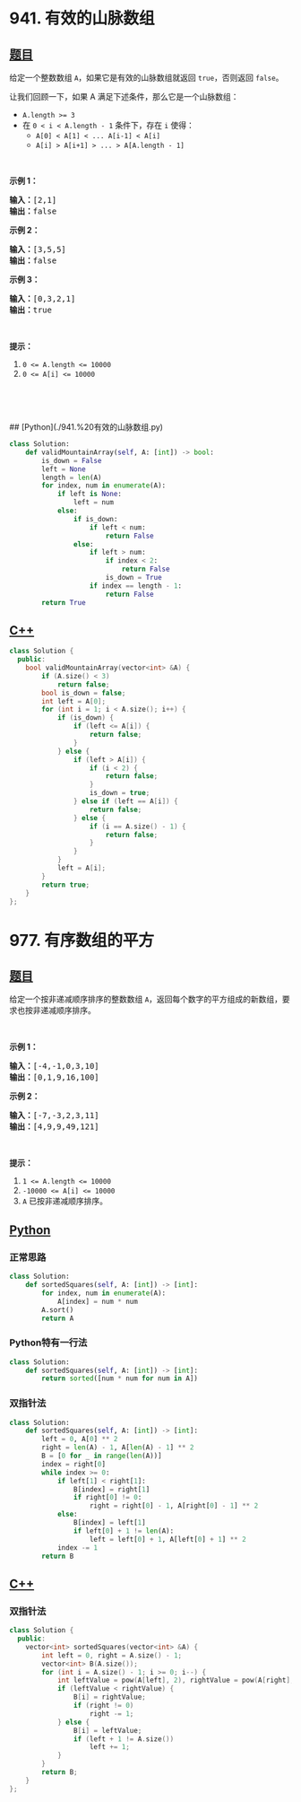 # 941. 有效的山脉数组

## [题目](https://leetcode-cn.com/problems/valid-mountain-array/)

<p>给定一个整数数组&nbsp;<code>A</code>，如果它是有效的山脉数组就返回&nbsp;<code>true</code>，否则返回 <code>false</code>。</p>
<p>让我们回顾一下，如果 A 满足下述条件，那么它是一个山脉数组：</p>
<ul>
	<li><code>A.length &gt;= 3</code></li>
	<li>在&nbsp;<code>0 &lt; i&nbsp;&lt; A.length - 1</code>&nbsp;条件下，存在&nbsp;<code>i</code>&nbsp;使得：
	<ul>
		<li><code>A[0] &lt; A[1] &lt; ... A[i-1] &lt; A[i] </code></li>
		<li><code>A[i] &gt; A[i+1] &gt; ... &gt; A[A.length - 1]</code></li>
	</ul>
	</li>
</ul>

<p>&nbsp;</p>
<p><strong>示例 1：</strong></p>
<pre><strong>输入：</strong>[2,1]
<strong>输出：</strong>false
</pre>

<p><strong>示例 2：</strong></p>
<pre><strong>输入：</strong>[3,5,5]
<strong>输出：</strong>false
</pre>

<p><strong>示例 3：</strong></p>
<pre><strong>输入：</strong>[0,3,2,1]
<strong>输出：</strong>true</pre>

<p>&nbsp;</p>
<p><strong>提示：</strong></p>
<ol>
	<li><code>0 &lt;= A.length &lt;= 10000</code></li>
	<li><code>0 &lt;= A[i] &lt;= 10000&nbsp;</code></li>
</ol>

<p>&nbsp;</p>
<p>&nbsp;</p>
## [Python](./941.%20有效的山脉数组.py)

``` python
class Solution:
    def validMountainArray(self, A: [int]) -> bool:
        is_down = False
        left = None
        length = len(A)
        for index, num in enumerate(A):
            if left is None:
                left = num
            else:
                if is_down:
                    if left < num:
                        return False
                else:
                    if left > num:
                        if index < 2:
                            return False
                        is_down = True
                    if index == length - 1:
                        return False
        return True
```


## [C++](./941.%20有效的山脉数组.cc)

``` c++
class Solution {
  public:
    bool validMountainArray(vector<int> &A) {
        if (A.size() < 3)
            return false;
        bool is_down = false;
        int left = A[0];
        for (int i = 1; i < A.size(); i++) {
            if (is_down) {
                if (left <= A[i]) {
                    return false;
                }
            } else {
                if (left > A[i]) {
                    if (i < 2) {
                        return false;
                    }
                    is_down = true;
                } else if (left == A[i]) {
                    return false;
                } else {
                    if (i == A.size() - 1) {
                        return false;
                    }
                }
            }
            left = A[i];
        }
        return true;
    }
};
```



# 977. 有序数组的平方

## [题目](https://leetcode-cn.com/problems/squares-of-a-sorted-array/)

<p>给定一个按非递减顺序排序的整数数组 <code>A</code>，返回每个数字的平方组成的新数组，要求也按非递减顺序排序。</p>
<p>&nbsp;</p>
<p><strong>示例 1：</strong></p>
<pre><strong>输入：</strong>[-4,-1,0,3,10]
<strong>输出：</strong>[0,1,9,16,100]
</pre>

<p><strong>示例 2：</strong></p>
<pre><strong>输入：</strong>[-7,-3,2,3,11]
<strong>输出：</strong>[4,9,9,49,121]
</pre>

<p>&nbsp;</p>
<p><strong>提示：</strong></p>
<ol>
	<li><code>1 &lt;= A.length &lt;= 10000</code></li>
	<li><code>-10000 &lt;= A[i] &lt;= 10000</code></li>
	<li><code>A</code>&nbsp;已按非递减顺序排序。</li>
</ol>

## [Python](./977.%20有序数组的平方.py)

### 正常思路

``` python
class Solution:
    def sortedSquares(self, A: [int]) -> [int]:
        for index, num in enumerate(A):
            A[index] = num * num
        A.sort()
        return A
```

### Python特有一行法


``` python
class Solution:
    def sortedSquares(self, A: [int]) -> [int]:
        return sorted([num * num for num in A])
```

### 双指针法


``` python
class Solution:
    def sortedSquares(self, A: [int]) -> [int]:
        left = 0, A[0] ** 2
        right = len(A) - 1, A[len(A) - 1] ** 2
        B = [0 for _ in range(len(A))]
        index = right[0]
        while index >= 0:
            if left[1] < right[1]:
                B[index] = right[1]
                if right[0] != 0:
                    right = right[0] - 1, A[right[0] - 1] ** 2
            else:
                B[index] = left[1]
                if left[0] + 1 != len(A):
                    left = left[0] + 1, A[left[0] + 1] ** 2
            index -= 1
        return B

```

## [C++](./977.%20有序数组的平方.cc)

### 双指针法

``` c++
class Solution {
  public:
    vector<int> sortedSquares(vector<int> &A) {
        int left = 0, right = A.size() - 1;
        vector<int> B(A.size());
        for (int i = A.size() - 1; i >= 0; i--) {
            int leftValue = pow(A[left], 2), rightValue = pow(A[right], 2);
            if (leftValue < rightValue) {
                B[i] = rightValue;
                if (right != 0)
                    right -= 1;
            } else {
                B[i] = leftValue;
                if (left + 1 != A.size())
                    left += 1;
            }
        }
        return B;
    }
};
```


